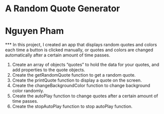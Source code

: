  # A Random Quote Generator
 # Nguyen Pham
<JavaScript>
	
 *** In this project, I created an app that displays random quotes and colors each time a button is clicked manually, or quotes and colors are changed automatically after a certain amount of time passes.
	
1. Create an array of objects “quotes” to hold the data for your quotes, and add properties to the quote objects.
2. Create the getRandomQuote function to get a random quote.
3. Create the printQuote function to display a quote on the screen.
4. Create the changeBackgroundColor function to change background color randomly.
5. Create the autoPlay function to change quotes after a certain amount of time passes.
6. Create the stopAutoPlay function to stop autoPlay function.
